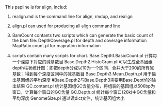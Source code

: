 This papline is for align, includ:

  1. realign.md is the command line for align, rmdup, and realign

  2. align.pl can used for producing all align command line

  3. BamCount contants two scripts which can generate the basic count of the bam file: 
     DepthCoverage.pl for depth and coverage information
     MapRatio.count.pl for mapration information

  4. scripts contain many scripts for chart.
     Base.Depth1.BasicCount.pl 计算每一个深度下对应的碱基数目
     Base.Depth2.HistoGram.pl  可以生成全基因组depth柱状统计图：即把depth分成以10为一个区间，合并大于200的所有碱基数；得到每个深度区间中的碱基数目
     Base.Depth3.Mean.Depth.pl 用于输出基因组的平均深度
     #Base.Depth2与Base.Depth3需要用Base.Depth1的输出结果
     GC.contant.pl 统计基因组GC含量分布，将组装的基因组以500bp为窗口，计算每个窗口的GC含量
     GC.Depth.pl   统计每个窗口(20k)中GC含量和平均深度
     GenomeSize.pl 通过读dict文件，统计基因组大小

